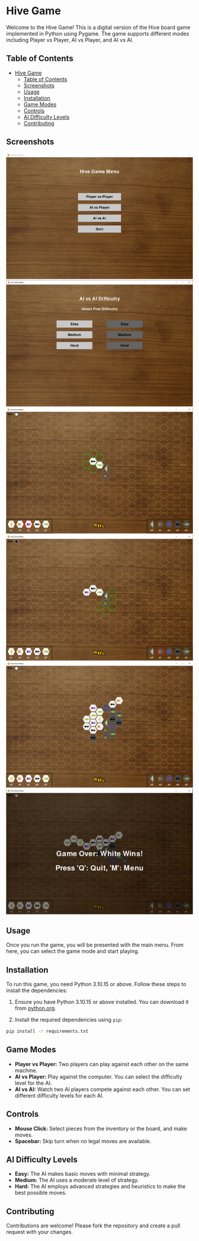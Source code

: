 # Hive Game

Welcome to the Hive Game! This is a digital version of the Hive board game implemented in Python using Pygame. The game supports different modes including Player vs Player, AI vs Player, and AI vs AI.

## Table of Contents

- [Hive Game](#hive-game)
  - [Table of Contents](#table-of-contents)
  - [Screenshots](#screenshots)
  - [Usage](#usage)
  - [Installation](#installation)
  - [Game Modes](#game-modes)
  - [Controls](#controls)
  - [AI Difficulty Levels](#ai-difficulty-levels)
  - [Contributing](#contributing)


## Screenshots

<img src="Assets/readme/1.png">
<img src="Assets/readme/2.png">
<img src="Assets/readme/3.png">
<img src="Assets/readme/4.png">
<img src="Assets/readme/5.png">
<img src="Assets/readme/6.png">

## Usage

Once you run the game, you will be presented with the main menu. From here, you can select the game mode and start playing.

## Installation

To run this game, you need Python 3.10.15 or above. Follow these steps to install the dependencies:

1. Ensure you have Python 3.10.15 or above installed. You can download it from [python.org](https://www.python.org/downloads/).

2. Install the required dependencies using `pip`:

```sh
pip install -r requirements.txt
```


## Game Modes

- **Player vs Player:** Two players can play against each other on the same machine.
- **AI vs Player:** Play against the computer. You can select the difficulty level for the AI.
- **AI vs AI:** Watch two AI players compete against each other. You can set different difficulty levels for each AI.

## Controls

- **Mouse Click:** Select pieces from the inventory or the board, and make moves.
- **Spacebar:** Skip turn when no legal moves are available.

## AI Difficulty Levels

- **Easy:** The AI makes basic moves with minimal strategy.
- **Medium:** The AI uses a moderate level of strategy.
- **Hard:** The AI employs advanced strategies and heuristics to make the best possible moves.

## Contributing

Contributions are welcome! Please fork the repository and create a pull request with your changes.
